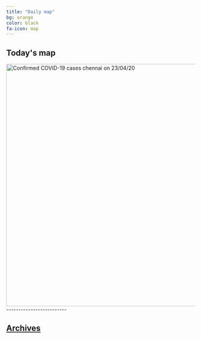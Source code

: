```yaml
---
title: "Daily map"
bg: orange
color: black
fa-icon: map
---
```


## Today's map

<img src="https://imgpile.com/images/IAmrwS.png" alt="Confirmed COVID-19 cases chennai on 23/04/20" style="width:946.039093291274;height:645.5539341034496;border:1">
-------------------------

## <a href="https://elseasama.github.io/chcovid19/archives.html">Archives</a>
